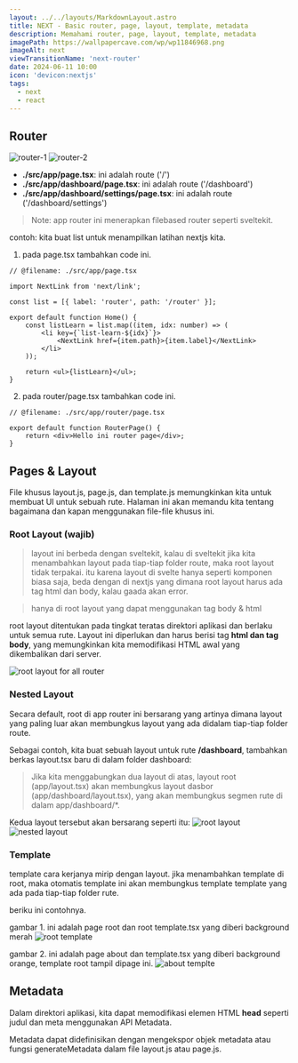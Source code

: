 ```yaml
---
layout: ../../layouts/MarkdownLayout.astro
title: NEXT - Basic router, page, layout, template, metadata
description: Memahami router, page, layout, template, metadata
imagePath: https://wallpapercave.com/wp/wp11846968.png
imageAlt: next
viewTransitionName: 'next-router'
date: 2024-06-11 10:00
icon: 'devicon:nextjs'
tags:
  - next
  - react
---
```


## Router

![router-1](https://nextjs.org/_next/image?url=%2Fdocs%2Fdark%2Froute-segments-to-path-segments.png&w=3840&q=75)
![router-2](https://nextjs.org/_next/image?url=%2Fdocs%2Fdark%2Fdefining-routes.png&w=3840&q=75)

- **./src/app/page.tsx**: ini adalah route ('/')
- **./src/app/dashboard/page.tsx**: ini adalah route ('/dashboard')
- **./src/app/dashboard/settings/page.tsx**: ini adalah route ('/dashboard/settings')

> Note: app router ini menerapkan filebased router seperti sveltekit.

contoh: kita buat list untuk menampilkan latihan nextjs kita.

1. pada page.tsx tambahkan code ini.

```tsx
// @filename: ./src/app/page.tsx

import NextLink from 'next/link';

const list = [{ label: 'router', path: '/router' }];

export default function Home() {
	const listLearn = list.map((item, idx: number) => (
		<li key={`list-learn-${idx}`}>
			<NextLink href={item.path}>{item.label}</NextLink>
		</li>
	));

	return <ul>{listLearn}</ul>;
}
```

2. pada router/page.tsx tambahkan code ini.

```tsx
// @filename: ./src/app/router/page.tsx

export default function RouterPage() {
	return <div>Hello ini router page</div>;
}
```

## Pages & Layout

File khusus layout.js, page.js, dan template.js memungkinkan kita untuk membuat UI untuk sebuah rute. Halaman ini akan memandu kita tentang bagaimana dan kapan menggunakan file-file khusus ini.

### Root Layout (wajib)

> layout ini berbeda dengan sveltekit, kalau di sveltekit jika kita menambahkan layout pada tiap-tiap folder route, maka root layout tidak terpakai. itu karena layout di svelte hanya seperti komponen biasa saja, beda dengan di nextjs yang dimana root layout harus ada tag html dan body, kalau gaada akan error.

> hanya di root layout yang dapat menggunakan tag body & html

root layout ditentukan pada tingkat teratas direktori aplikasi dan berlaku untuk semua rute. Layout ini diperlukan dan harus berisi tag **html dan tag body**, yang memungkinkan kita memodifikasi HTML awal yang dikembalikan dari server.

![root layout for all router](https://nextjs.org/_next/image?url=%2Fdocs%2Fdark%2Flayout-special-file.png&w=3840&q=75)

### Nested Layout

Secara default, root di app router ini bersarang yang artinya dimana layout yang paling luar akan membungkus layout yang ada didalam tiap-tiap folder route.

Sebagai contoh, kita buat sebuah layout untuk rute **/dashboard**, tambahkan berkas layout.tsx baru di dalam folder dashboard:

> Jika kita menggabungkan dua layout di atas, layout root (app/layout.tsx) akan membungkus layout dasbor (app/dashboard/layout.tsx), yang akan membungkus segmen rute di dalam app/dashboard/\*.

Kedua layout tersebut akan bersarang seperti itu:
![root layout](https://nextjs.org/_next/image?url=%2Fdocs%2Fdark%2Fnested-layout.png&w=3840&q=75)
![nested layout](https://nextjs.org/_next/image?url=%2Fdocs%2Fdark%2Fnested-layouts-ui.png&w=3840&q=75)

### Template

template cara kerjanya mirip dengan layout. jika menambahkan template di root, maka otomatis template ini akan membungkus template template yang ada pada tiap-tiap folder rute.

beriku ini contohnya.

gambar 1.
ini adalah page root dan root template.tsx yang diberi background merah
![root template](/root-template.png)

gambar 2.
ini adalah page about dan template.tsx yang diberi background orange, template root tampil dipage ini.
![about templte](/about-template.png)

## Metadata

Dalam direktori aplikasi, kita dapat memodifikasi elemen HTML **head** seperti judul dan meta menggunakan API Metadata.

Metadata dapat didefinisikan dengan mengekspor objek metadata atau fungsi generateMetadata dalam file layout.js atau page.js.
